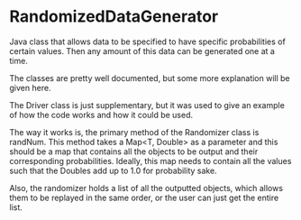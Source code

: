 # RandomizedDataGenerator
Java class that allows data to be specified to have specific probabilities of certain values. Then any amount of this data can be generated one at a time.

The classes are pretty well documented, but some more explanation will be given here. 

The Driver class is just supplementary, but it was used to give an example of how the code works and how it could be used.

The way it works is, the primary method of the Randomizer class is randNum. This method takes a Map<T, Double> as a parameter and this should be a map that contains all the objects to be output and their corresponding probabilities. Ideally, this map needs to contain all the values such that the Doubles add up to 1.0 for probability sake.

Also, the randomizer holds a list of all the outputted objects, which allows them to be replayed in the same order, or the user can just get the entire list.

